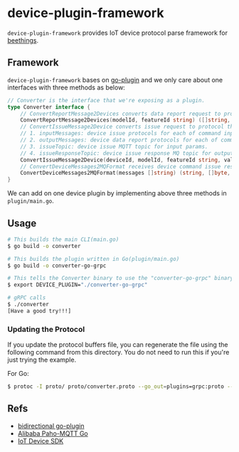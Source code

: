 device-plugin-framework
=======================

`device-plugin-framework` provides IoT device protocol parse framework for [beethings](https://github.com/beeedge/beethings).

## Framework

`device-plugin-framework` bases on [go-plugin](https://github.com/hashicorp/go-plugin/tree/master/examples/bidirectional) and we only care about one interfaces with three methods as below:

```go
// Converter is the interface that we're exposing as a plugin.
type Converter interface {
    // ConvertReportMessage2Devices converts data report request to protocol that device understands for each device of this device model,
    ConvertReportMessage2Devices(modelId, featureId string) ([]string, error)
    // ConvertIssueMessage2Device converts issue request to protocol that device understands, which has four return parameters:
    // 1. inputMessages: device issue protocols for each of command input param.
    // 2. outputMessages: device data report protocols for each of command output param.
    // 3. issueTopic: device issue MQTT topic for input params.
    // 4. issueResponseTopic: device issue response MQ topic for output params.
    ConvertIssueMessage2Device(deviceId, modelId, featureId string, values map[string]string) ([]string, []string, string, string, error)
    // ConvertDeviceMessages2MQFormat receives device command issue responses and converts it to RabbitMQ normative format.
    ConvertDeviceMessages2MQFormat(messages []string) (string, []byte, error)
}
```

We can add on one device plugin by implementing above three methods in `plugin/main.go`. 

## Usage

```sh
# This builds the main CLI(main.go)
$ go build -o converter

# This builds the plugin written in Go(plugin/main.go)
$ go build -o converter-go-grpc

# This tells the Converter binary to use the "converter-go-grpc" binary
$ export DEVICE_PLUGIN="./converter-go-grpc"

# gRPC calls
$ ./converter
[Have a good try!!!]
```

### Updating the Protocol

If you update the protocol buffers file, you can regenerate the file using the following command from this directory. You do not need to run this if you're just trying the example.

For Go:

```bash
$ protoc -I proto/ proto/converter.proto --go_out=plugins=grpc:proto --go-grpc_out=require_unimplemented_servers=false:proto
```

## Refs

* [bidirectional go-plugin](https://github.com/hashicorp/go-plugin/tree/master/examples/bidirectional)
* [Alibaba Paho-MQTT Go](https://help.aliyun.com/document_detail/146503.html#section-lk1-zyq-byp)
* [IoT Device SDK](https://support.huaweicloud.com/sdkreference-iothub/iot_02_0178.html)